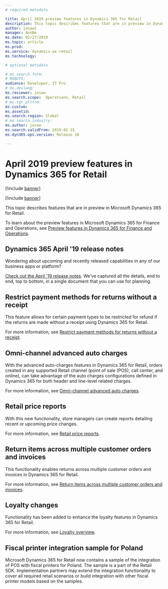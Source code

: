 ```yaml
---
# required metadata

title: April 2019 preview features in Dynamics 365 for Retail
description: This topic describes features that are in preview in Dynamics 365 for Retail. 
author: josaw1
manager: AnnBe
ms.date: 02/27/2019
ms.topic: article
ms.prod: 
ms.service: dynamics-ax-retail
ms.technology: 

# optional metadata

# ms.search.form: 
# ROBOTS: 
audience: Developer, IT Pro
# ms.devlang: 
ms.reviewer: josaw
ms.search.scope:  Operations, Retail
# ms.tgt_pltfrm: 
ms.custom: 
ms.assetid: 
ms.search.region: Global
# ms.search.industry: 
ms.author: josaw
ms.search.validFrom: 2019-02-15 
ms.dyn365.ops.version: Release 10

---
```

# April 2019 preview features in Dynamics 365 for Retail

[!include [banner](../../includes/banner.md)]

[!include [banner](../includes/preview-banner.md)]

This topic describes features that are in preview in Microsoft Dynamics 365 for Retail. 

To learn about the preview features in Microsoft Dynamics 365 for Finance and Operations, see [Preview features in Dynamics 365 for Finance and Operations](https://docs.microsoft.com/dynamics365/unified-operations/get-started/whats-new-changed-10).

## Dynamics 365 April '19 release notes

Wondering about upcoming and recently released capabilities in any of our business apps or platform?

[Check out the April '19 release notes](https://docs.microsoft.com/en-us/business-applications-release-notes/April19/index). We've captured all the details, end to end, top to bottom, in a single document that you can use for planning.

## Restrict payment methods for returns without a receipt
This feature allows for certain payment types to be restricted for refund if the returns are made without a receipt using Dynamics 365 for Retail.

For more information, see [Restrict payment methods for returns without a receipt](../../retail/payment-methods-restrictions.md).

## Omni-channel advanced auto charges
With the advanced auto-charges features in Dynamics 365 for Retail, orders created in any supported Retail channel (point of sale (POS), call center, and online), can take advantage of the auto charges configurations defined in Dynamics 365 for both header and line-level related charges.  

For more information, see [Omni-channel advanced auto charges](../../retail/omni-auto-charges.md).

## Retail price reports
With this new functionality, store managers can create reports detailing recent or upcoming price changes.

For more information, see [Retail price reports](../../retail/price-report.md).

## Return items across multiple customer orders and invoices
This functionality enables returns across multiple customer orders and invoices in Dynamics 365 for Retail.

For more information, see [Return items across multiple customer orders and invoices](../../retail/multireturn.md).

## Loyalty changes
Functionality has been added to enhance the loyalty features in Dynamics 365 for Retail.

For more information, see [Loyalty overview](../../retail/set-up-customer-loyalty-program.md).

## Fiscal printer integration sample for Poland
Microsoft Dynamics 365 for Retail now contains a sample of the integration of POS with fiscal printers for Poland. The sample is a part of the Retail SDK. Implementation partners may extend the integration functionality to cover all required retail scenarios or build integration with other fiscal printer models based on the samples.
